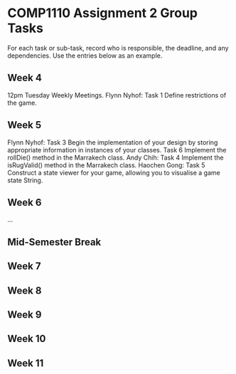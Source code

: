 # COMP1110 Assignment 2 Group Tasks

For each task or sub-task, record who is responsible, the deadline, and any dependencies.
Use the entries below as an example.

## Week 4

12pm Tuesday Weekly Meetings.
Flynn Nyhof: Task 1 Define restrictions of the game.

## Week 5

Flynn Nyhof: Task 3 Begin the implementation of your design by storing appropriate information in instances of your classes.
             Task 6 Implement the rollDie() method in the Marrakech class.
Andy Chih: Task 4 Implement the isRugValid() method in the Marrakech class.
Haochen Gong: Task 5 Construct a state viewer for your game, allowing you to visualise a game state String.

## Week 6

...

## Mid-Semester Break

## Week 7

## Week 8

## Week 9

## Week 10

## Week 11

